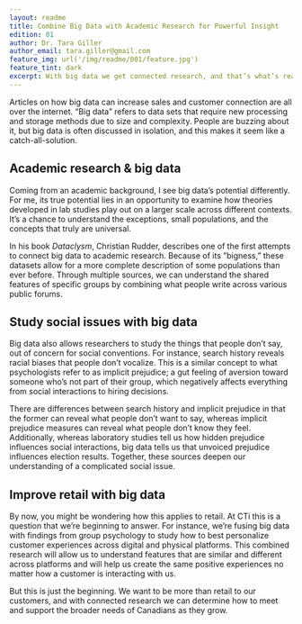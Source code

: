 ```yaml
---
layout: readme
title: Combine Big Data with Academic Research for Powerful Insight
edition: 01
author: Dr. Tara Giller
author_email: tara.giller@gmail.com
feature_img: url('/img/readme/001/feature.jpg')
feature_tint: dark
excerpt: With big data we get connected research, and that’s what’s really powerful.
---
```


Articles on how big data can increase sales and customer connection are all over the internet. “Big data” refers to data sets that require new processing and storage methods due to size and complexity. People are buzzing about it, but big data is often discussed in isolation, and this makes it seem like a catch-all-solution. 

## Academic research & big data
  
Coming from an academic background, I see big data’s potential differently. For me, its true potential lies in an opportunity to examine how theories developed in lab studies play out on a larger scale across different contexts. It’s a chance to understand the exceptions, small populations, and the concepts that truly are universal.  

In his book _Dataclysm_, Christian Rudder, describes one of the first attempts to connect big data to academic research. Because of its ”bigness,” these datasets allow for a more complete description of some populations than ever before. Through multiple sources, we can understand the shared features of specific groups by combining what people write across various public forums.

## Study social issues with big data

Big data also allows researchers to study the things that people don’t say, out of concern for social conventions. For instance, search history reveals racial biases that people don’t vocalize. This is a similar concept to what psychologists refer to as implicit prejudice; a gut feeling of aversion toward someone who’s not part of their group, which negatively affects everything from social interactions to hiring decisions. 

There are differences between search history and implicit prejudice in that the former can reveal what people don’t want to say, whereas implicit prejudice measures can reveal what people don’t know they feel. Additionally, whereas laboratory studies tell us how hidden prejudice influences social interactions, big data tells us that unvoiced prejudice influences election results. Together, these sources deepen our understanding of a complicated social issue. 

## Improve retail with big data

By now, you might be wondering how this applies to retail. At CTi this is a question that we’re beginning to answer. For instance, we’re fusing big data with findings from group psychology to study how to best personalize customer experiences across digital and physical platforms. This combined research will allow us to understand features that are similar and different across platforms and will help us create the same positive experiences no matter how a customer is interacting with us. 

But this is just the beginning. We want to be more than retail to our customers, and with connected research we can determine how to meet and support the broader needs of Canadians as they grow. 
